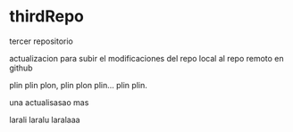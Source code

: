 # thirdRepo
tercer repositorio

actualizacion para subir el modificaciones del repo local al repo remoto en github

plin plin plon, plin plon plin... plin plin.


una actualisasao mas


larali laralu laralaaa 
